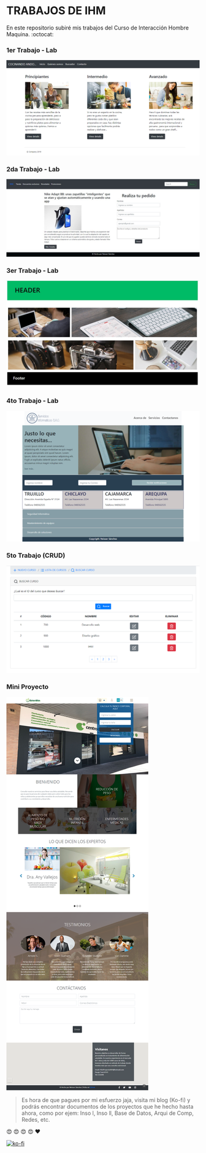 # TRABAJOS DE IHM

En este repositorio subiré mis trabajos del Curso de Interacción Hombre Maquina. :octocat:

### 1er Trabajo - Lab

![1er trabajo](imagen1.png)

### 2da Trabajo - Lab

![2er trabajo](imagen2.jpeg)

### 3er Trabajo - Lab

![3er trabajo](imagen3.jpeg)

### 4to Trabajo - Lab

![4to trabajo](imagen4.png)

### 5to Trabajo (CRUD)

![5to trabajo](5ta_tarea.PNG)

### Mini Proyecto

![5to trabajo](MiniProyecto.png)


> Es hora de que pagues por mi esfuerzo jaja, visita mi blog (Ko-fi) y podrás encontrar documentos de los proyectos que he hecho hasta ahora, como por ejem: Inso l, Inso ll, Base de Datos, Arqui de Comp, Redes, etc.

:heart_eyes: :heart_eyes: :heart_eyes: :heart_eyes: :heart:

[![ko-fi](https://www.ko-fi.com/img/githubbutton_sm.svg)](https://ko-fi.com/C0C01KIR7)




